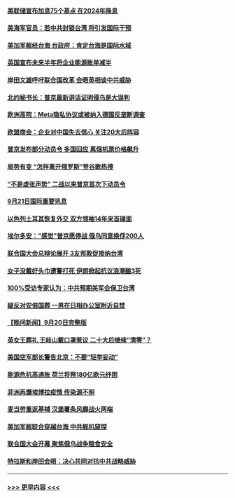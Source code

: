 #### [美联储宣布加息75个基点 在2024年降息](../pages/prog202/a103533718.md?t=09220501) 
#### [美海军官员：若中共封锁台湾 将引发国际干预](../pages/prog202/a103533822.md?t=09220501) 
#### [美加军舰经台海 台政府：肯定台海是国际水域](../pages/prog202/a103533762.md?t=09220501) 
#### [英国宣布未来半年将企业能源账单减半](../pages/prog202/a103533773.md?t=09220501) 
#### [岸田文雄呼吁联合国改革 会晤英相谈中共威胁](../pages/prog202/a103533766.md?t=09220501) 
#### [北约秘书长：普京最新讲话证明侵乌是大误判](../pages/prog202/a103533620.md?t=09220501) 
#### [欧洲高院：Meta隐私协议或被纳入德国反垄断调查](../pages/prog202/a103533702.md?t=09220501) 
#### [欧盟商会：企业对中国失去信心 关注20大后阵容](../pages/prog202/a103533592.md?t=09220501) 
#### [普京发布部分动员令 多国回应 离俄机票价格飙升](../pages/prog202/a103533478.md?t=09220501) 
#### [局势有变 “怎样离开俄罗斯”登谷歌热搜](../pages/prog202/a103533484.md?t=09220501) 
#### [“不是虚张声势” 二战以来普京首次下动员令](../pages/prog202/a103533493.md?t=09220501) 
#### [9月21日国际重要讯息](../pages/prog202/a103533460.md?t=09220501) 
#### [以色列土耳其恢复外交 双方领袖14年来首碰面](../pages/prog202/a103533403.md?t=09220501) 
#### [埃尔多安：“感觉”普京愿停战 俄乌同意换俘200人](../pages/prog202/a103533355.md?t=09220501) 
#### [联合国大会总辩论展开 3友邦敦促接纳台湾](../pages/prog202/a103533356.md?t=09220501) 
#### [女子没戴好头巾遭警打死 伊朗掀起抗议浪潮酿3死](../pages/prog202/a103533322.md?t=09220501) 
#### [100%受访专家认为：中共预期美军会保卫台湾](../pages/prog202/a103533332.md?t=09220501) 
#### [疑反对安倍国葬 一男在日相办公室附近自焚](../pages/prog202/a103533276.md?t=09220501) 
#### [【晚间新闻】9月20日完整版](../pages/prog202/a103533226.md?t=09220501) 
#### [英女王葬礼 王岐山戴口罩惹议 二十大后继续“清零”？](../pages/prog202/a103533249.md?t=09220501) 
#### [美国空军部长警告北京：不要“轻举妄动”](../pages/prog202/a103533225.md?t=09220501) 
#### [能源危机高通胀 荷兰将祭180亿欧元纾困](../pages/prog202/a103533075.md?t=09220501) 
#### [非洲再爆埃博拉疫情 传染源不明](../pages/prog202/a103533079.md?t=09220501) 
#### [麦当劳重返基辅 汉堡薯条风靡战火两端](../pages/prog202/a103533089.md?t=09220501) 
#### [美加军舰联合穿越台海 中共舰机窥探](../pages/prog202/a103533081.md?t=09220501) 
#### [联合国大会开幕 聚焦俄乌战争粮食安全](../pages/prog202/a103533071.md?t=09220501) 
#### [特拉斯和岸田会晤：决心共同对抗中共战略威胁](../pages/prog202/a103532969.md?t=09220501) 

----
#### [ >>> 更早内容 <<< ](../indexes/prog202-earlier.md)
